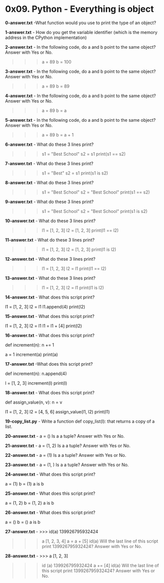 <h1> 0x09. Python - Everything is object </h1>

**0-answer.txt** -What function would you use to print the type of an object?

****1-answer.txt**** - How do you get the variable identifier (which is the memory address in the CPython implementation)

**2-answer.txt** - In the following code, do a and b point to the same object? Answer with Yes or No.

>>> a = 89
>>> b = 100

**3-answer.txt** - In the following code, do a and b point to the same object? Answer with Yes or No.

>>> a = 89
>>> b = 89

**4-answer.txt** - In the following code, do a and b point to the same object? Answer with Yes or No.

>>> a = 89
>>> b = a

**5-answer.txt** - In the following code, do a and b point to the same object? Answer with Yes or No.

>>> a = 89
>>> b = a + 1

**6-answer.txt** - What do these 3 lines print?

>>> s1 = "Best School"
>>> s2 = s1
>>> print(s1 == s2)

**7-answer.txt** - What do these 3 lines print?

>>> s1 = "Best"
>>> s2 = s1
>>> print(s1 is s2)

**8-answer.txt** - What do these 3 lines print?

>>> s1 = "Best School"
>>> s2 = "Best School"
>>> print(s1 == s2)

**9-answer.txt** - What do these 3 lines print?

>>> s1 = "Best School"
>>> s2 = "Best School"
>>> print(s1 is s2)

**10-answer.txt** - What do these 3 lines print?

>>> l1 = [1, 2, 3]
>>> l2 = [1, 2, 3] 
>>> print(l1 == l2)

**11-answer.txt** - What do these 3 lines print?

>>> l1 = [1, 2, 3]
>>> l2 = [1, 2, 3] 
>>> print(l1 is l2)

**12-answer.txt** - What do these 3 lines print?

>>> l1 = [1, 2, 3]
>>> l2 = l1
>>> print(l1 == l2)

**13-answer.txt** - What do these 3 lines print?

>>> l1 = [1, 2, 3]
>>> l2 = l1
>>> print(l1 is l2)

**14-answer.txt** - What does this script print?

l1 = [1, 2, 3]
l2 = l1
l1.append(4)
print(l2)

**15-answer.txt** - What does this script print?

l1 = [1, 2, 3]
l2 = l1
l1 = l1 + [4]
print(l2)

**16-answer.txt** - What does this script print?

def increment(n):
    n += 1

a = 1
increment(a)
print(a)

**17-answer.txt** -What does this script print?

def increment(n):
    n.append(4)

l = [1, 2, 3]
increment(l)
print(l)

**18-answer.txt** - What does this script print?

def assign_value(n, v):
    n = v

l1 = [1, 2, 3]
l2 = [4, 5, 6]
assign_value(l1, l2)
print(l1)

**19-copy_list.py** - Write a function def copy_list(l): that returns a copy of a list.

**20-answer.txt** - a = ()
Is a a tuple? Answer with Yes or No.

**21-answer.txt** - a = (1, 2)
Is a a tuple? Answer with Yes or No.

**22-answer.txt** - a = (1)
Is a a tuple? Answer with Yes or No.

**23-answer.txt** - a = (1, )
Is a a tuple? Answer with Yes or No.

**24-answer.txt** - What does this script print?

a = (1)
b = (1)
a is b

**25-answer.txt** - What does this script print?

a = (1, 2)
b = (1, 2)
a is b

**26-answer.txt** - What does this script print?

a = ()
b = ()
a is b

**27-answer.txt** - >>> id(a)
139926795932424
>>> a
[1, 2, 3, 4]
>>> a = a + [5]
>>> id(a)
Will the last line of this script print 139926795932424? Answer with Yes or No.

**28-answer.txt** - >>> a
[1, 2, 3]
>>> id (a)
139926795932424
>>> a += [4]
>>> id(a)
Will the last line of this script print 139926795932424? Answer with Yes or No.

